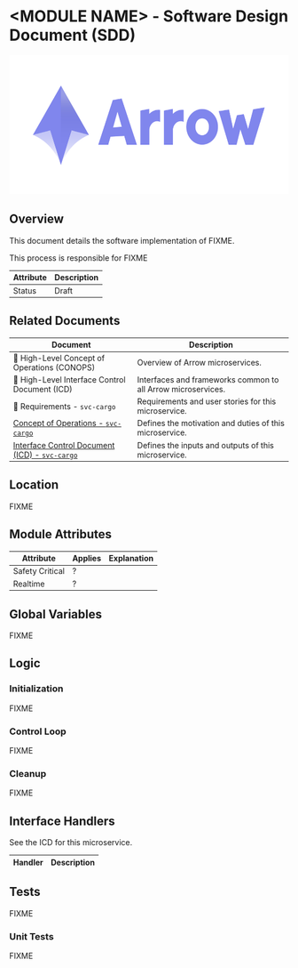 # \<MODULE NAME\> - Software Design Document (SDD)

<center>

<img src="https://github.com/Arrow-air/tf-github/raw/main/src/templates/doc-banner-services.png" style="height:250px" />

</center>

## Overview

This document details the software implementation of FIXME.

This process is responsible for FIXME

Attribute | Description
--- | ---
Status | Draft

## Related Documents

Document | Description
--- | ---
:construction: High-Level Concept of Operations (CONOPS) | Overview of Arrow microservices.
:construction: High-Level Interface Control Document (ICD) | Interfaces and frameworks common to all Arrow microservices.
:construction: Requirements - `svc-cargo` | Requirements and user stories for this microservice.
[Concept of Operations - `svc-cargo`](./conops.md) | Defines the motivation and duties of this microservice.
[Interface Control Document (ICD) - `svc-cargo`](./icd.md) | Defines the inputs and outputs of this microservice.

## Location

FIXME

## Module Attributes

Attribute | Applies | Explanation
--- | --- | ---
Safety Critical | ? | 
Realtime | ? |

## Global Variables

FIXME

## Logic 

### Initialization

FIXME 

### Control Loop

FIXME

### Cleanup

FIXME

## Interface Handlers

See the ICD for this microservice.

Handler | Description
---- | ----

## Tests

FIXME

### Unit Tests

FIXME

